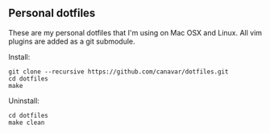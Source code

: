 ## Personal dotfiles

These are my personal dotfiles that I'm using on Mac OSX and Linux.
All vim plugins are added as a git submodule.

Install:

    git clone --recursive https://github.com/canavar/dotfiles.git
    cd dotfiles
    make

Uninstall:

    cd dotfiles
    make clean
